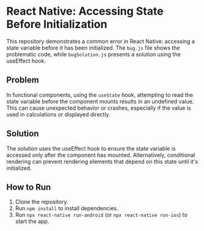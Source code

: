 # React Native: Accessing State Before Initialization

This repository demonstrates a common error in React Native: accessing a state variable before it has been initialized.  The `bug.js` file shows the problematic code, while `bugSolution.js` presents a solution using the useEffect hook.

## Problem

In functional components, using the `useState` hook, attempting to read the state variable before the component mounts results in an undefined value. This can cause unexpected behavior or crashes, especially if the value is used in calculations or displayed directly. 

## Solution

The solution uses the useEffect hook to ensure the state variable is accessed only after the component has mounted.  Alternatively, conditional rendering can prevent rendering elements that depend on this state until it's initialized.

## How to Run

1. Clone the repository.
2. Run `npm install` to install dependencies.
3. Run `npx react-native run-android` (or `npx react-native run-ios`) to start the app.
